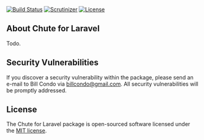 <p align="left">
<a href="https://travis-ci.org/HustleWorks/chute"><img src="https://travis-ci.org/HustleWorks/chute.svg" alt="Build Status"></a>
<a href="https://scrutinizer-ci.com/g/HustleWorks/chute-laravel/"><img src="https://scrutinizer-ci.com/g/HustleWorks/chute-laravel/badges/quality-score.png?b=master" alt="Scrutinizer"></a>
<a href="https://opensource.org/licenses/MIT"><img src="https://img.shields.io/badge/license-MIT-brightgreen.svg?style=flat-square" alt="License"></a>
</p>

## About Chute for Laravel

Todo.

## Security Vulnerabilities

If you discover a security vulnerability within the package, please send an e-mail to Bill Condo via [billcondo@gmail.com](mailto:billcondo@gmail.com). All security vulnerabilities will be promptly addressed.

## License

The Chute for Laravel package is open-sourced software licensed under the [MIT license](https://opensource.org/licenses/MIT).
